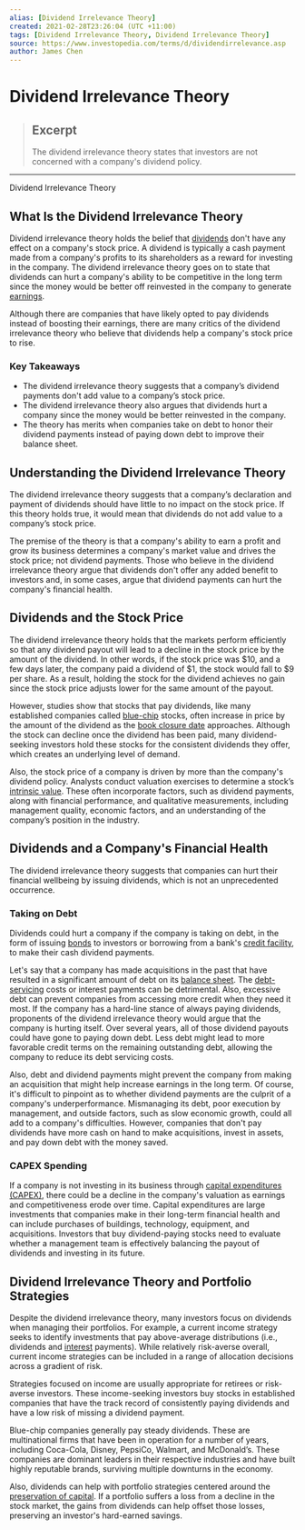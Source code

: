 ```yaml
---
alias: [Dividend Irrelevance Theory]
created: 2021-02-28T23:26:04 (UTC +11:00)
tags: [Dividend Irrelevance Theory, Dividend Irrelevance Theory]
source: https://www.investopedia.com/terms/d/dividendirrelevance.asp
author: James Chen
---
```


# Dividend Irrelevance Theory

> ## Excerpt
> The dividend irrelevance theory states that investors are not concerned with a company's dividend policy.

---

Dividend Irrelevance Theory
## What Is the Dividend Irrelevance Theory

Dividend irrelevance theory holds the belief that [dividends](https://www.investopedia.com/terms/d/dividend.asp) don't have any effect on a company's stock price. A dividend is typically a cash payment made from a company's profits to its shareholders as a reward for investing in the company. The dividend irrelevance theory goes on to state that dividends can hurt a company's ability to be competitive in the long term since the money would be better off reinvested in the company to generate [earnings](https://www.investopedia.com/terms/e/earnings.asp).

Although there are companies that have likely opted to pay dividends instead of boosting their earnings, there are many critics of the dividend irrelevance theory who believe that dividends help a company's stock price to rise.

### Key Takeaways

-   The dividend irrelevance theory suggests that a company’s dividend payments don't add value to a company’s stock price.
-   The dividend irrelevance theory also argues that dividends hurt a company since the money would be better reinvested in the company.
-   The theory has merits when companies take on debt to honor their dividend payments instead of paying down debt to improve their balance sheet.

## Understanding the Dividend Irrelevance Theory

The dividend irrelevance theory suggests that a company’s declaration and payment of dividends should have little to no impact on the stock price. If this theory holds true, it would mean that dividends do not add value to a company’s stock price.

The premise of the theory is that a company's ability to earn a profit and grow its business determines a company's market value and drives the stock price; not dividend payments. Those who believe in the dividend irrelevance theory argue that dividends don't offer any added benefit to investors and, in some cases, argue that dividend payments can hurt the company's financial health.

## Dividends and the Stock Price

The dividend irrelevance theory holds that the markets perform efficiently so that any dividend payout will lead to a decline in the stock price by the amount of the dividend. In other words, if the stock price was $10, and a few days later, the company paid a dividend of $1, the stock would fall to $9 per share. As a result, holding the stock for the dividend achieves no gain since the stock price adjusts lower for the same amount of the payout.

However, studies show that stocks that pay dividends, like many established companies called [blue-chip](https://www.investopedia.com/terms/b/bluechip.asp) stocks, often increase in price by the amount of the dividend as the [book closure date](https://www.investopedia.com/terms/b/bookclosure.asp) approaches. Although the stock can decline once the dividend has been paid, many dividend-seeking investors hold these stocks for the consistent dividends they offer, which creates an underlying level of demand.

Also, the stock price of a company is driven by more than the company's dividend policy. Analysts conduct valuation exercises to determine a stock’s [intrinsic value](https://www.investopedia.com/terms/i/intrinsicvalue.asp). These often incorporate factors, such as dividend payments, along with financial performance, and qualitative measurements, including management quality, economic factors, and an understanding of the company’s position in the industry.

## Dividends and a Company's Financial Health

The dividend irrelevance theory suggests that companies can hurt their financial wellbeing by issuing dividends, which is not an unprecedented occurrence.

### Taking on Debt

Dividends could hurt a company if the company is taking on debt, in the form of issuing [bonds](https://www.investopedia.com/terms/b/bond.asp) to investors or borrowing from a bank's [credit facility](https://www.investopedia.com/terms/c/creditfacility.asp), to make their cash dividend payments.

Let's say that a company has made acquisitions in the past that have resulted in a significant amount of debt on its [balance sheet](https://www.investopedia.com/terms/b/balancesheet.asp). The [debt-servicing](https://www.investopedia.com/terms/d/debtservice.asp) costs or interest payments can be detrimental. Also, excessive debt can prevent companies from accessing more credit when they need it most. If the company has a hard-line stance of always paying dividends, proponents of the dividend irrelevance theory would argue that the company is hurting itself. Over several years, all of those dividend payouts could have gone to paying down debt. Less debt might lead to more favorable credit terms on the remaining outstanding debt, allowing the company to reduce its debt servicing costs.

Also, debt and dividend payments might prevent the company from making an acquisition that might help increase earnings in the long term. Of course, it's difficult to pinpoint as to whether dividend payments are the culprit of a company's underperformance. Mismanaging its debt, poor execution by management, and outside factors, such as slow economic growth, could all add to a company's difficulties. However, companies that don't pay dividends have more cash on hand to make acquisitions, invest in assets, and pay down debt with the money saved.

### CAPEX Spending

If a company is not investing in its business through [capital expenditures (CAPEX)](https://www.investopedia.com/terms/c/capitalexpenditure.asp), there could be a decline in the company's valuation as earnings and competitiveness erode over time. Capital expenditures are large investments that companies make in their long-term financial health and can include purchases of buildings, technology, equipment, and acquisitions. Investors that buy dividend-paying stocks need to evaluate whether a management team is effectively balancing the payout of dividends and investing in its future.

## Dividend Irrelevance Theory and Portfolio Strategies

Despite the dividend irrelevance theory, many investors focus on dividends when managing their portfolios. For example, a current income strategy seeks to identify investments that pay above-average distributions (i.e., dividends and [interest](https://www.investopedia.com/terms/i/interest.asp) payments). While relatively risk-averse overall, current income strategies can be included in a range of allocation decisions across a gradient of risk.

Strategies focused on income are usually appropriate for retirees or risk-averse investors. These income-seeking investors buy stocks in established companies that have the track record of consistently paying dividends and have a low risk of missing a dividend payment.

Blue-chip companies generally pay steady dividends. These are multinational firms that have been in operation for a number of years, including Coca-Cola, Disney, PepsiCo, Walmart, and McDonald’s. These companies are dominant leaders in their respective industries and have built highly reputable brands, surviving multiple downturns in the economy.

Also, dividends can help with portfolio strategies centered around the [preservation of capital](https://www.investopedia.com/terms/p/preservationofcapital.asp). If a portfolio suffers a loss from a decline in the stock market, the gains from dividends can help offset those losses, preserving an investor's hard-earned savings.
